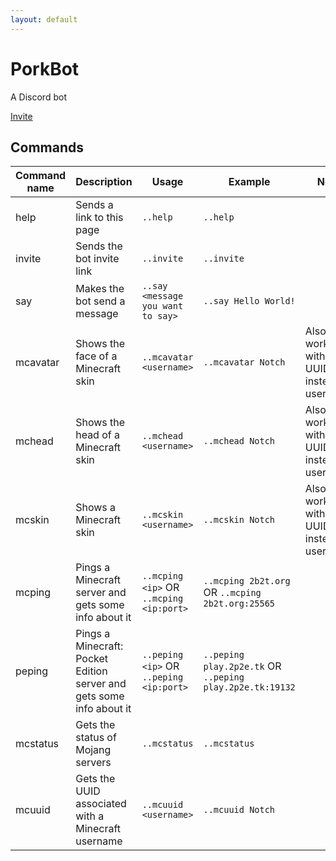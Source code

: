 ```yaml
---
layout: default
---
```


# PorkBot
A Discord bot

[Invite](https://discordapp.com/oauth2/authorize?client_id=287894637165936640&scope=bot&permissions=8)

## Commands

| Command name | Description                                                          | Usage                                   | Example                                                  | Note                                     |
|--------------|----------------------------------------------------------------------|-----------------------------------------|----------------------------------------------------------|------------------------------------------|
| help         | Sends a link to this page                                            | `..help`                                | `..help`                                                 |                                          |
| invite       | Sends the bot invite link                                            | `..invite`                              | `..invite`                                               |                                          |
| say          | Makes the bot send a message                                         | `..say <message you want to say>`       | `..say Hello World!`                                     |                                          |
| mcavatar     | Shows the face of a Minecraft skin                                   | `..mcavatar <username>`                 | `..mcavatar Notch`                                       | Also works with UUID instead of username |
| mchead       | Shows the head of a Minecraft skin                                   | `..mchead <username>`                   | `..mchead Notch`                                         | Also works with UUID instead of username |
| mcskin       | Shows a Minecraft skin                                               | `..mcskin <username>`                   | `..mcskin Notch`                                         | Also works with UUID instead of username |
| mcping       | Pings a Minecraft server and gets some info about it                 | `..mcping <ip>` OR `..mcping <ip:port>` | `..mcping 2b2t.org` OR `..mcping 2b2t.org:25565`         |                                          |
| peping       | Pings a Minecraft: Pocket Edition server and gets some info about it | `..peping <ip>` OR `..peping <ip:port>` | `..peping play.2p2e.tk` OR `..peping play.2p2e.tk:19132` |                                          |
| mcstatus     | Gets the status of Mojang servers                                    | `..mcstatus`                            | `..mcstatus`                                             |                                          |
| mcuuid       | Gets the UUID associated with a Minecraft username                   | `..mcuuid <username>`                   | `..mcuuid Notch`                                         |                                          |